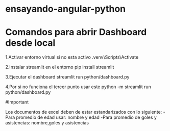 # ensayando-angular-python

#  Comandos para abrir Dashboard desde local

1.Activar entorno virtual si no esta activo 
.venv\Scripts\Activate

2.Instalar streamlit en el entorno 
pip install streamlit

3.Ejecutar el dashboard 
streamlit run python/dashboard.py

4.Por si no funciona el tercer punto usar este
python -m streamlit run python/dashboard.py

#Important

Los documentos de excel deben de estar estandarizados con lo siguiente:
-Para promedio de edad usar: nombre y edad 
-Para promedio de goles y asistencias: nombre,goles y asistencias 
